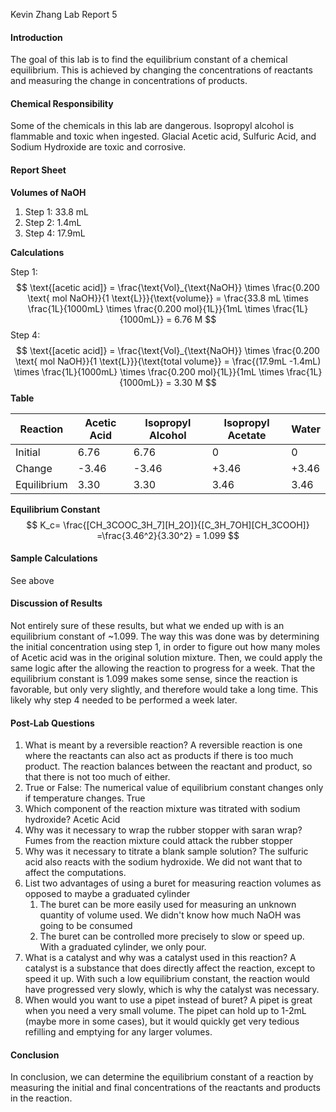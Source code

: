 Kevin Zhang
Lab Report 5

#### Introduction

The goal of this lab is to find the equilibrium constant of a chemical equilibrium. This is achieved by changing the concentrations of reactants and measuring the change in concentrations of products.

#### Chemical Responsibility

Some of the chemicals in this lab are dangerous. Isopropyl alcohol is flammable and toxic when ingested. Glacial Acetic acid, Sulfuric Acid, and Sodium Hydroxide are toxic and corrosive.

#### Report Sheet 

**Volumes of NaOH**

1. Step 1: 33.8 mL
2. Step 2: 1.4mL
3. Step 4: 17.9mL

**Calculations**

Step 1:
$$
\text{[acetic acid]} = \frac{\text{Vol}_{\text{NaOH}} \times \frac{0.200 \text{ mol NaOH}}{1 \text{L}}}{\text{volume}} = \frac{33.8 mL \times \frac{1L}{1000mL} \times \frac{0.200 mol}{1L}}{1mL \times \frac{1L}{1000mL}} =  6.76 M
$$
Step 4:
$$
\text{[acetic acid]} = \frac{\text{Vol}_{\text{NaOH}} \times \frac{0.200 \text{ mol NaOH}}{1 \text{L}}}{\text{total volume}} = \frac{(17.9mL -1.4mL) \times \frac{1L}{1000mL} \times \frac{0.200 mol}{1L}}{1mL \times \frac{1L}{1000mL}} = 3.30 M
$$
**Table**

| Reaction    | Acetic Acid | Isopropyl Alcohol | Isopropyl Acetate | Water |
| ----------- | ----------- | ----------------- | ----------------- | ----- |
| Initial     | 6.76        | 6.76              | 0                 | 0     |
| Change      | -3.46       | -3.46             | +3.46             | +3.46 |
| Equilibrium | 3.30        | 3.30              | 3.46              | 3.46  |

**Equilibrium Constant**
$$
K_c= \frac{[CH_3COOC_3H_7][H_2O]}{[C_3H_7OH][CH_3COOH]} =\frac{3.46^2}{3.30^2} = 1.099
$$


#### Sample Calculations

See above

#### Discussion of Results

Not entirely sure of these results, but what we ended up with is an equilibrium constant of ~1.099. The way this was done was by determining the initial concentration using step 1, in order to figure out how many moles of Acetic acid was in the original solution mixture. Then, we could apply the same logic after the allowing the reaction to progress for a week. That the equilibrium constant is 1.099 makes some sense, since the reaction is favorable, but only very slightly, and therefore would take a long time. This likely why step 4 needed to be performed a week later.

#### Post-Lab Questions

1. What is meant by a reversible reaction?
   A reversible reaction is one where the reactants can also act as products if there is too much product. The reaction balances between the reactant and product, so that there is not too much of either.
2. True or False: The numerical value of equilibrium constant changes only if temperature changes.
   True
3. Which component of the reaction mixture was titrated with sodium hydroxide?
   Acetic Acid
4. Why was it necessary to wrap the rubber stopper with saran wrap?
   Fumes from the reaction mixture could attack the rubber stopper
5. Why was it necessary to titrate a blank sample solution?
   The sulfuric acid also reacts with the sodium hydroxide. We did not want that to affect the computations.
6. List two advantages of using a buret for measuring reaction volumes as opposed to maybe a graduated cylinder
   1. The buret can be more easily used for measuring an unknown quantity of volume used. We didn't know how much NaOH was going to be consumed
   2. The buret can be controlled more precisely to slow or speed up. With a graduated cylinder, we only pour.
7.  What is a catalyst and why was a catalyst used in this reaction?
   A catalyst is a substance that does directly affect the reaction, except to speed it up. With such a low equilibrium constant, the reaction would have progressed very slowly, which is why the catalyst was necessary.
8. When would you want to use a pipet instead of buret?
   A pipet is great when you need a very small volume. The pipet can hold up to 1-2mL (maybe more in some cases), but it would quickly get very tedious refilling and emptying for any larger volumes.

#### Conclusion

In conclusion, we can determine the equilibrium constant of a reaction by measuring the initial and final concentrations of the reactants and products in the reaction. 

